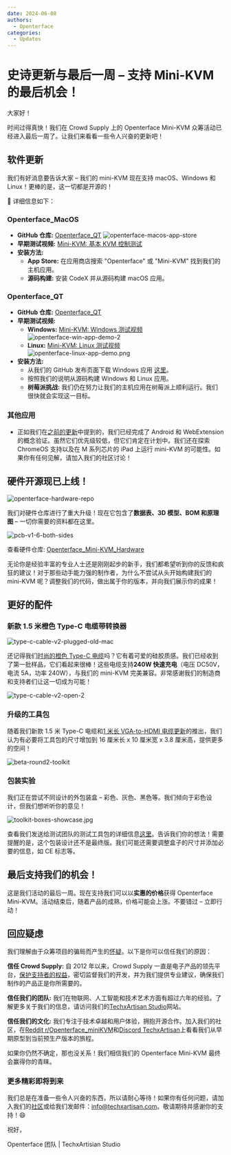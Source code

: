 ```yaml
---
date: 2024-06-08
authors:
  - Openterface
categories:
  - Updates
---
```

# 史诗更新与最后一周 – 支持 Mini-KVM 的最后机会！

大家好！

时间过得真快！我们在 Crowd Supply 上的 Openterface Mini-KVM 众筹活动已经进入最后一周了。让我们来看看一些令人兴奋的更新吧！

## 软件更新

我们有好消息要告诉大家 – 我们的 mini-KVM 现在支持 macOS、Windows 和 Linux！更棒的是，这一切都是开源的！

🎉 详细信息如下：

### Openterface_MacOS

  - **GitHub 仓库:** [Openterface_QT](https://github.com/TechxArtisanStudio/Openterface_QT)
  ![openterface-macos-app-store](https://www.crowdsupply.com/img/50cb/9cdf2fb2-d3e9-411c-a90e-9fb2e1ac50cb/openterface-macos-app-store-1_png_gallery-lg.jpg)
  - **早期测试视频:** [Mini-KVM: 基本 KVM 控制测试](https://www.youtube.com/watch?v=m7OpUem0zqY)
  - **安装方法:**
    - **App Store:** 在应用商店搜索 "Openterface" 或 "Mini-KVM" 找到我们的主机应用。
    - **源码构建:** 安装 CodeX 并从源码构建 macOS 应用。

### Openterface_QT

  - **GitHub 仓库:** [Openterface_QT](https://github.com/TechxArtisanStudio/Openterface_QT)
  - **早期测试视频:**
    - **Windows:** [Mini-KVM: Windows 测试视频](https://www.youtube.com/watch?v=ERzpGtRvP2o&t=23s)
    ![openterface-win-app-demo-2](https://www.crowdsupply.com/img/d146/26c5df78-f942-4743-ad32-97659a89d146/openterface-win-app-demo-2-1_jpg_gallery-lg.jpg)
    - **Linux:** [Mini-KVM: Linux 测试视频](https://www.youtube.com/watch?v=_ScpI6TC0Pk)
    ![openterface-linux-app-demo.png](https://www.crowdsupply.com/img/61a9/58109b24-3d4e-4058-8377-9860631661a9/openterface-linux-app-demo_png_md-xl.jpg)
  - **安装方法:**
    - 从我们的 GitHub 发布页面下载 Windows 应用 [这里](https://github.com/TechxArtisanStudio/Openterface_QT/releases/tag/v0.0.1)。
    - 按照我们的说明从源码构建 Windows 和 Linux 应用。
    - **树莓派挑战:** 我们仍在努力让我们的主机应用在树莓派上顺利运行。我们很快就会实现这一目标。

### 其他应用

  - 正如我们在[之前的更新](/blog/from-development-to-your-hands--behind-the-scenes-/#openterface_android-and-openterface_webextension)中提到的，我们已经完成了 Android 和 WebExtension 的概念验证。虽然它们优先级较低，但它们肯定在计划中。我们还在探索 ChromeOS 支持以及在 M 系列芯片的 iPad 上运行 mini-KVM 的可能性。如果你有任何见解，请加入我们的社区讨论！

## 硬件开源现已上线！

![openterface-hardware-repo](https://www.crowdsupply.com/img/e221/34b41a81-4f7e-48dc-a8e6-b133473be221/openterface-hardware-repo_png_md-xl.jpg)

我们对硬件仓库进行了重大升级！现在它包含了**数据表、3D 模型、BOM 和原理图** – 一切你需要的资料都在这里。

![pcb-v1-6-both-sides](https://www.crowdsupply.com/img/8090/691c6e65-aeb4-426b-8108-61313a228090/pcb-v1-6-both-sides_jpg_md-xl.jpg)

查看硬件仓库: [Openterface_Mini-KVM_Hardware](https://github.com/TechxArtisanStudio/Openterface_Mini-KVM_Hardware)

无论你是经验丰富的专业人士还是刚刚起步的新手，我们都希望听到你的反馈和疯狂的建议！对于那些动手能力强的制作者，为什么不尝试从头开始构建我们的 mini-KVM 呢？调整我们的代码，做出属于你的版本，并向我们展示你的成果！

## 更好的配件

### 新款 1.5 米橙色 Type-C 电缆带转换器

![type-c-cable-v2-plugged-old-mac](https://www.crowdsupply.com/img/9871/2f6f967e-b9ea-4b48-b5dd-da135fb29871/type-c-cable-v2-plugged-old-mac_jpg_md-xl.jpg)

还记得我们[时尚的橙色 Type-C 电缆](/blog/from-development-to-your-hands--behind-the-scenes-/#upgrading-toolkit-accessories)吗？它有着可爱的硅胶质感。我们已经收到了第一批样品，它们看起来很棒！这些电缆支持**240W 快速充电**（电压 DC50V，电流 5A，功率 240W），与我们的 mini-KVM 完美兼容。非常感谢我们的制造商和支持者们让这一切成为可能！

![type-c-cable-v2-open-2](https://www.crowdsupply.com/img/71b2/b37b66e3-7f2e-4c5e-bb45-8944ee2971b2/type-c-cable-v2-open-2_jpg_gallery-lg.jpg)

### 升级的工具包

随着我们新款 1.5 米 Type-C 电缆和[1 米长 VGA-to-HDMI 电缆更新](/blog/-upgrade-on-vga-to-hdmi-cable-as-a-free-bonus-/)的推出，我们认为有必要将工具包的尺寸增加到 16 厘米长 x 10 厘米宽 x 3.8 厘米高，提供更多的空间！

![beta-round2-toolkit](https://www.crowdsupply.com/img/0f20/4aed395b-dbef-4670-b340-403ee8e30f20/beta-round2-toolkit_jpg_md-xl.jpg)

### 包装实验

我们正在尝试不同设计的外包装盒 – 彩色、灰色、黑色等。我们倾向于彩色设计，但我们想听听你的意见！

![toolkit-boxes-showcase.jpg](https://www.crowdsupply.com/img/b54b/a041e188-b6ea-4f49-a550-46bc9565b54b/toolkit-boxes-showcase_jpg_gallery-lg.jpg)

查看我们发送给测试团队的测试工具包的详细信息[这里](https://www.reddit.com/r/Openterface_miniKVM/comments/1d40atr/tactical_reinforcements_round_2_are_on_their_way/)。告诉我们你的想法！需要提醒的是，这个包装设计还不是最终版。我们可能还需要调整盒子的尺寸并添加必要的信息，如 CE 标志等。

## 最后支持我们的机会！

这是我们活动的最后一周。现在支持我们可以以**实惠的价格**获得 Openterface Mini-KVM。活动结束后，随着产品的成熟，价格可能会上涨。不要错过 – 立即行动！

## 回应疑虑

我们理解由于众筹项目的骗局而产生的[怀疑](/blog/from-development-to-your-hands--behind-the-scenes-/#addressing-concerns)。以下是你可以信任我们的原因：

**信任 Crowd Supply:** 自 2012 年以来，Crowd Supply 一直是电子产品的领先平台，[保护支持者的权益](https://www.crowdsupply.com/guide/backer-protection)，密切监督我们的开发，并为我们提供专业建议，确保我们制作的产品正是你所需要的。

**信任我们的团队:** 我们在物联网、人工智能和技术艺术方面有超过六年的经验。了解更多关于我们的信息，请访问我们的[TechxArtisan Studio](https://techxartisan.com/en/)网站。

**信任我们的文化:** 我们专注于技术卓越和用户体验，拥抱开源合作。加入我们的社区，在[Reddit r/Openterface_miniKVM](/reddit)和[Discord TechxArtisan](/discord)上看看我们从早期原型到当前预生产版本的旅程。

如果你仍然不确定，那也没关系！我们相信我们的 Openterface Mini-KVM 最终会赢得你的青睐。

### 更多精彩即将到来

我们总是在准备一些令人兴奋的东西，所以请耐心等待！如果你有任何问题，请加入我们的[社区](/community/)或给我们发邮件：info@techxartisan.com。敬请期待并感谢你的支持！😄

祝好，

Openterface 团队 | TechxArtisian Studio